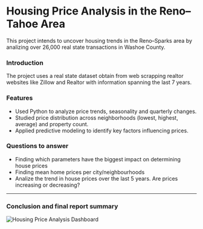 # Housing Price Analysis in the Reno–Tahoe Area

This project intends to uncover housing trends in the Reno–Sparks area by analizing over 26,000 real state transactions in Washoe County. 

### Introduction
The project uses a real state dataset obtain from web scrapping realtor websites like Zillow and Realtor with information spanning the last 7 years. 

### Features
- Used Python to analyze price trends, seasonality and quarterly changes.
- Studied price distribution across neighborhoods (lowest, highest, average) and property count.
- Applied predictive modeling to identify key factors influencing prices.

### Questions to answer
- Finding which parameters have the biggest impact on determining house prices
- Finding mean home prices per city/neighbourhoods
- Analize the trend in house prices over the last 5 years. Are prices increasing or decreasing?

---

### Conclusion and final report summary
![Housing Price Analysis Dashboard](https://github.com/user-attachments/assets/d58bd71a-6e84-48bf-bf7a-2b53f88da905)

